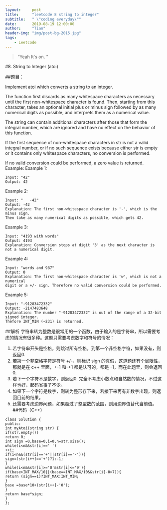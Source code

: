 ```yaml
---
layout:     post
title:      "leetcode 8 string to integer"
subtitle:   " \"coding everyday\""
date:       2019-08-19 12:00:00
author:     "Tian"
header-img: "img/post-bg-2015.jpg"
tags:
    - Leetcode
---
```


> “Yeah It's on. ”

#8. String to Integer (atoi)

##题目：

Implement atoi which converts a string to an integer.

The function first discards as many whitespace characters as necessary until the first non-whitespace character is found. Then, starting from this character, takes an optional initial plus or minus sign followed by as many numerical digits as possible, and interprets them as a numerical value.

The string can contain additional characters after those that form the integral number, which are ignored and have no effect on the behavior of this function.

If the first sequence of non-whitespace characters in str is not a valid integral number, or if no such sequence exists because either str is empty or it contains only whitespace characters, no conversion is performed.

If no valid conversion could be performed, a zero value is returned.
Example:
Example 1:
```
Input: "42"
Output: 42
```
Example 2:
```
Input: "   -42"
Output: -42
Explanation: The first non-whitespace character is '-', which is the minus sign.
Then take as many numerical digits as possible, which gets 42.
```
Example 3:

```
Input: "4193 with words"
Output: 4193
Explanation: Conversion stops at digit '3' as the next character is not a numerical digit.
```
Example 4:
```
Input: "words and 987"
Output: 0
Explanation: The first non-whitespace character is 'w', which is not a numerical 
digit or a +/- sign. Therefore no valid conversion could be performed.
```

Example 5:
```
Input: "-91283472332"
Output: -2147483648
Explanation: The number "-91283472332" is out of the range of a 32-bit signed integer.
Thefore INT_MIN (−231) is returned.
```
##解析
字符串转为整数是很常用的一个函数，由于输入的是字符串，所以需要考虑的情况有很多种。这题只需要考虑数字和符号的情况：

1. 若字符串开头是空格，则跳过所有空格，到第一个非空格字符，如果没有，则返回0.
2. 若第一个非空格字符是符号 +/-，则标记 sign 的真假，这道题还有个局限性，那就是在 c++ 里面，+-1 和-+1 都是认可的，都是 -1，而在此题里，则会返回0.
3. 若下一个字符不是数字，则返回0. 完全不考虑小数点和自然数的情况，不过这样也好，起码省事了不少。
4. 如果下一个字符是数字，则转为整形存下来，若接下来再有非数字出现，则返回目前的结果。
5. 还需要考虑边界问题，如果超过了整型数的范围，则用边界值替代当前值。
##代码（C++）
```
class Solution {
public:
int myAtoi(string str) {
if(str.empty()) 
return 0;
int sign =0,base=0,i=0,n=str.size();
while(i<n&&str[i]==' ')
++i;
if(i<n&&(str[i]=='+'||str[i]=='-')){
sign=(str[i++]=='+')?1:-1;
}
while(i<n&&str[i]>='0'&str[i]<='9'){
if(base>INT_MAX/10||(base==INT_MAX/10&&str[i]-0>7)){
return (sign==1)?INT_MAX:INT_MIN;
}
base =base*10+(str[i++]-'0');
}
return base*sign;
}
};
```
